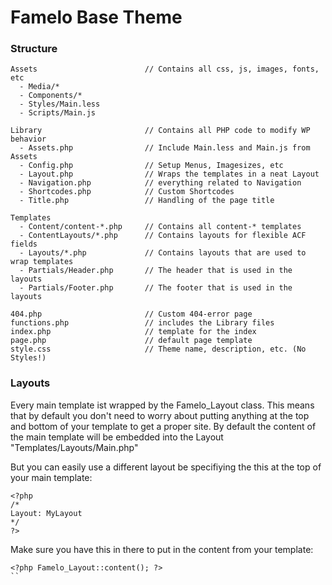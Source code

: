 # Famelo Base Theme

### Structure

```
Assets                        // Contains all css, js, images, fonts, etc
  - Media/*
  - Components/*
  - Styles/Main.less
  - Scripts/Main.js

Library                       // Contains all PHP code to modify WP behavior
  - Assets.php                // Include Main.less and Main.js from Assets
  - Config.php                // Setup Menus, Imagesizes, etc
  - Layout.php                // Wraps the templates in a neat Layout
  - Navigation.php            // everything related to Navigation
  - Shortcodes.php            // Custom Shortcodes
  - Title.php                 // Handling of the page title

Templates
  - Content/content-*.php     // Contains all content-* templates
  - ContentLayouts/*.php      // Contains layouts for flexible ACF fields
  - Layouts/*.php             // Contains layouts that are used to wrap templates
  - Partials/Header.php       // The header that is used in the layouts
  - Partials/Footer.php       // The footer that is used in the layouts

404.php                       // Custom 404-error page
functions.php                 // includes the Library files
index.php                     // template for the index
page.php                      // default page template
style.css                     // Theme name, description, etc. (No Styles!)
```

### Layouts

Every main template ist wrapped by the Famelo_Layout class. This means that by
default you don't need to worry about putting anything at the top and bottom
of your template to get a proper site. By default the content of the main
template will be embedded into the Layout "Templates/Layouts/Main.php"

But you can easily use a different layout be specifiying the this at the top
of your main template:

```
<?php
/*
Layout: MyLayout
*/
?>
```

Make sure you have this in there to put in the content from your template:

```
<?php Famelo_Layout::content(); ?>
``